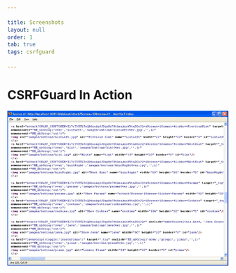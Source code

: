 ```yaml
---

title: Screenshots
layout: null
order: 1
tab: true
tags: csrfguard

---
```


# CSRFGuard In Action

![CSRFGuard in action](assets/images/csrfguard_in_action.png)
